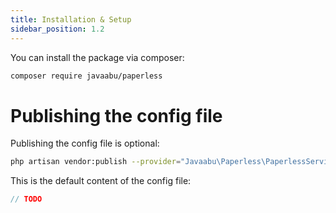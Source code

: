 ```yaml
---
title: Installation & Setup
sidebar_position: 1.2
---
```


You can install the package via composer:

```bash
composer require javaabu/paperless
```

# Publishing the config file

Publishing the config file is optional:

```bash
php artisan vendor:publish --provider="Javaabu\Paperless\PaperlessServiceProvider" --tag="paperless-config"
```

This is the default content of the config file:

```php
// TODO
```
